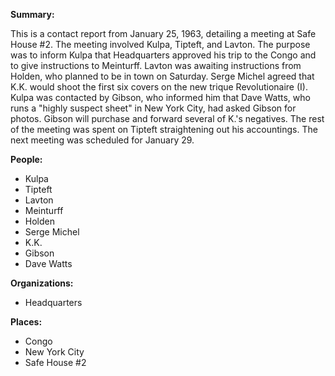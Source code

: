 **Summary:**

This is a contact report from January 25, 1963, detailing a meeting at Safe House #2. The meeting involved Kulpa, Tipteft, and Lavton. The purpose was to inform Kulpa that Headquarters approved his trip to the Congo and to give instructions to Meinturff. Lavton was awaiting instructions from Holden, who planned to be in town on Saturday. Serge Michel agreed that K.K. would shoot the first six covers on the new trique Revolutionaire (I). Kulpa was contacted by Gibson, who informed him that Dave Watts, who runs a "highly suspect sheet" in New York City, had asked Gibson for photos. Gibson will purchase and forward several of K.'s negatives. The rest of the meeting was spent on Tipteft straightening out his accountings. The next meeting was scheduled for January 29.

**People:**

*   Kulpa
*   Tipteft
*   Lavton
*   Meinturff
*   Holden
*   Serge Michel
*   K.K.
*   Gibson
*   Dave Watts

**Organizations:**

*   Headquarters

**Places:**

*   Congo
*   New York City
*   Safe House #2
